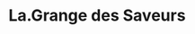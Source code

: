 ---
title: "La.Grange des Saveurs"
url: /saint-leonard-de-noblat/la-grange-des-saveurs-place-noblat/
shop: Feinkost
---